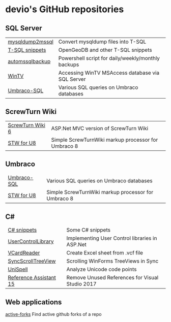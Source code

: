 # devio's GitHub repositories 

## SQL Server

&nbsp;|&nbsp;
-|-
[mysqldump2mssql](https://github.com/devio-at/mysqldump2mssql) |Convert mysqldump files into T-SQL
[T-SQL snippets](https://github.com/devio-at/TSQL-snippets) |OpenGeoDB and other T-SQL snippets
[automssqlbackup](https://github.com/devio-at/automssqlbackup) |Powershell script for daily/weekly/monthly backups
[WinTV](https://github.com/devio-at/WinTV) |Accessing WinTV MSAccess database via SQL Server
[Umbraco-SQL](https://github.com/devio-at/Umbraco-SQL) |Various SQL queries on Umbraco databases

## ScrewTurn Wiki

&nbsp;|&nbsp;
-|-
[ScrewTurn Wiki 6](https://github.com/devio-at/STW6)| ASP.Net MVC version of ScrewTurn Wiki
[STW for U8](https://github.com/devio-at/duSSTW) |Simple ScrewTurnWiki markup processor for Umbraco 8 

## Umbraco

&nbsp;|&nbsp;
-|-
[Umbraco-SQL](https://github.com/devio-at/Umbraco-SQL) |Various SQL queries on Umbraco databases 
[STW for U8](https://github.com/devio-at/duSSTW) |Simple ScrewTurnWiki markup processor for Umbraco 8 

## C#

&nbsp;|&nbsp;
-|-
[C# snippets](https://github.com/devio-at/snippets.cs) |Some C# snippets
[UserControlLibrary](https://github.com/devio-at/UserControlLibrary) |Implementing User Control libraries in ASP.Net
[VCardReader](https://github.com/devio-at/VCardReader) |Create Excel sheet from .vcf file
[SyncScrollTreeView](https://github.com/devio-at/SyncScrollTreeView) |Scrolling WinForms TreeViews in Sync
[UniSpell](https://github.com/devio-at/UniSpell) |Analyze Unicode code points
[Reference Assistant 15](https://github.com/devio-at/RefAssistant15) |Remove Unused References for Visual Studio 2017

## Web applications

[active-forks](https://github.com/devio-at/active-forks) Find active github forks of a repo 

<style type="text/css">
  th { display: none; }
  section#downloads { display: none; }
</style>
